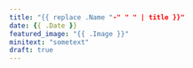 ```yaml
---
title: "{{ replace .Name "-" " " | title }}"
date: {{ .Date }}
featured_image: "{{ .Image }}"
minitext: "sometext"
draft: true
---
```



